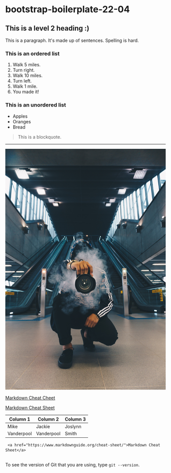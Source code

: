 # bootstrap-boilerplate-22-04

## This is a level 2 heading :)

This is a paragraph. It's made up of sentences. Spelling is hard.

### This is an ordered list

1. Walk 5 miles.
2. Turn right.
3. Walk 10 miles.
4. Turn left.
5. Walk 1 mile.
6. You made it!

### This is an unordered list

* Apples
* Oranges
* Bread

> This is a blockquote.

---

![Image of a photographer smoking](./IMG/pexels-kaique-rocha-598917.jpeg)

[Markdown Cheat Cheet](https://www.markdownguide.org/cheat-sheet/)

<a href="https://www.markdownguide.org/cheat-sheet/">Markdown Cheat Sheet</a>

|Column 1|Column 2|Column 3|
|---|---|---|
|Mike|Jackie|Joslynn|
|Vanderpool|Vanderpool|Smith|

```
 <a href="https://www.markdownguide.org/cheat-sheet/">Markdown Cheat Sheet</a>
 
```

To see the version of Git that you are using, type `git --version`.

